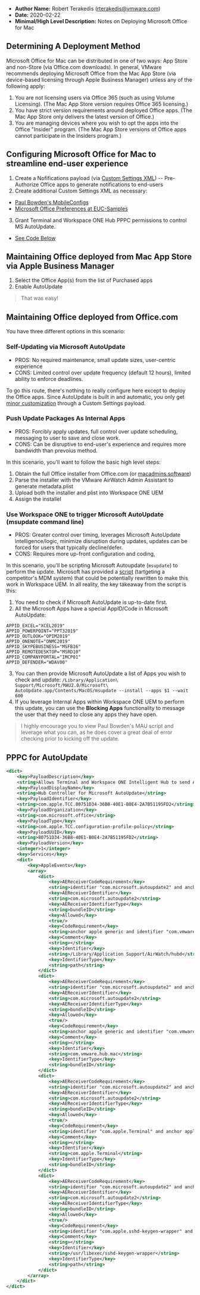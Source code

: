 * **Author Name:**  Robert Terakedis (rterakedis@vmware.com)
* **Date:**  2020-02-22
* **Minimal/High Level Description:**    Notes on Deploying Microsoft Office for Mac

## Determining A Deployment Method

Microsoft Office for Mac can be distributed in one of two ways:  App Store and non-Store (via Office.com downloads).  In general, VMware recommends deploying Microsoft Office from the Mac App Store (via device-based licensing through Apple Business Manager) unless any of the following apply: 

1. You are not licensing users via Office 365 (such as using Volume Licensing).   (The Mac App Store version requires Office 365 licensing.)
2. You have strict version requirements around deployed Office apps.   (The Mac App Store only delivers the latest version of Office.)
3. You are managing devices where you wish to opt the apps into the Office "Insider" program.  (The Mac App Store versions of Office apps cannot participate in the Insiders program.)

## Configuring Microsoft Office for Mac to streamline end-user experience

1. Create a Nofifications payload (via [Custom Settings XML](https://aka.ms/office-notifications-payload)) -- Pre-Authorize Office apps to generate notifications to end-users
2. Create additional Custom Settings XML as necessary:
  - [Paul Bowden's MobileConfigs](https://github.com/pbowden-msft/MobileConfigs)
  - [Microsoft Office Preferences at EUC-Samples](https://github.com/vmware-samples/euc-samples/blob/master/macOS-Samples/CustomXMLProfiles/Microsoft%20Office%202016/Microsoft-Office-2016.md)
3. Grant Terminal and Workspace ONE Hub PPPC permissions to control MS AutoUpdate. 
  - [See Code Below](#PPPC-for-AutoUpdate)

## Maintaining Office deployed from Mac App Store via Apple Business Manager

1. Select the Office App(s) from the list of Purchased apps
2. Enable AutoUpdate

> That was easy!

## Maintaining Office deployed from Office.com

You have three different options in this scenario:

### Self-Updating via Microsoft AutoUpdate

* PROS:  No required maintenance, small update sizes, user-centric experience
* CONS:  Limited control over update frequency (default 12 hours), limited ability to enforce deadlines.

To go this route, there's nothing to really configure here except to deploy the Office apps.   Since AutoUpdate is built in and automatic, you only get [minor customization](https://github.com/vmware-samples/euc-samples/blob/master/macOS-Samples/CustomXMLProfiles/Microsoft%20Office%202016/Microsoft-Office-2016.md) through a Custom Settings payload.

### Push Update Packages As Internal Apps

* PROS: Forcibly apply updates, full control over update scheduling, messaging to user to save and close work.
* CONS:  Can be disruptive to end-user's experience and requires more bandwidth than prevoius method.

In this scenario, you'll want to follow the basic high level steps: 

1. Obtain the full Office installer from Office.com (or [macadmins.software](https://macadmins.software))
2. Parse the installer with the VMware AirWatch Admin Assistant to generate metadata.plist
3. Upload both the installer and plist into Workspace ONE UEM
4. Assign the installel

### Use Workspace ONE to trigger Microsoft AutoUpdate (msupdate command line)

* PROS: Greater control over timing, leverages Microsoft AutoUpdate intelligence/logic, minimize disruption during updates, updates can be forced for users that typically decline/defer.
* CONS: Requires more up-front configuration and coding, 

In this scenario, you'll be scripting Microsoft Autoupdate (`msupdate`) to perform the update.  Microsoft has provided a [script](https://github.com/pbowden-msft/msupdatehelper/blob/master/MSUpdateTrigger.sh) (tartgeting a competitor's MDM system) that could be potentially rewritten to make this work in Workspace UEM.  In all reality, the key takeaway from the script is this:

1. You need to check if Microsoft AutoUpdate is up-to-date first.
2. All the Microsoft Apps have a special AppID/Code in Microsoft AutoUpdate:

```APPID_WORD="MSWD2019"
APPID_EXCEL="XCEL2019"
APPID_POWERPOINT="PPT32019"
APPID_OUTLOOK="OPIM2019"
APPID_ONENOTE="ONMC2019"
APPID_SKYPEBUSINESS="MSFB16"
APPID_REMOTEDESKTOP="MSRD10"
APPID_COMPANYPORTAL="IMCP01"
APPID_DEFENDER="WDAV00"
```

3. You can then provide Microsoft AutoUpdate a list of Apps you wish to check and update: `/Library/Application\ Support/Microsoft/MAU2.0/Microsoft\ AutoUpdate.app/Contents/MacOS/msupdate --install --apps $1 --wait 600`
4. If you leverage Internal Apps within Workspace ONE UEM to perform this update, you can use the **Blocking Apps** functionality to message the user that they need to close any apps they have open.

> I highly encourage you to view Paul Bowden's MAU script and leverage what you can, as he does cover a great deal of error checking prior to kicking off the update.


## PPPC for AutoUpdate

```XML
<dict>
    <key>PayloadDescription</key>
    <string>Allows Terminal and Workspace ONE Intelligent Hub to send Apple events to Microsoft AutoUpdate</string>
    <key>PayloadDisplayName</key>
    <string>Hub Controller for Microsoft AutoUpdate</string>
    <key>PayloadIdentifier</key>
    <string>com.apple.TCC.80751D34-36B8-40E1-B0E4-2A7B51195FD2</string>
    <key>PayloadOrganization</key>
    <string>com.microsoft.office</string>
    <key>PayloadType</key>
    <string>com.apple.TCC.configuration-profile-policy</string>
    <key>PayloadUUID</key>
    <string>80751D34-36B8-40E1-B0E4-2A7B51195FD2</string>
    <key>PayloadVersion</key>
    <integer>1</integer>
    <key>Services</key>
    <dict>
        <key>AppleEvents</key>
        <array>
            <dict>
                <key>AEReceiverCodeRequirement</key>
                <string>identifier "com.microsoft.autoupdate2" and anchor apple generic and certificate 1[field.1.2.840.113635.100.6.2.6] /* exists */ and certificate leaf[field.1.2.840.113635.100.6.1.13] /* exists */ and certificate leaf[subject.OU] = UBF8T346G9</string>
                <key>AEReceiverIdentifier</key>
                <string>com.microsoft.autoupdate2</string>
                <key>AEReceiverIdentifierType</key>
                <string>bundleID</string>
                <key>Allowed</key>
                <true/>
                <key>CodeRequirement</key>
                <string>anchor apple generic and identifier "com.vmware.uem.hubd" and (certificate leaf[field.1.2.840.113635.100.6.1.9] /* exists */ or certificate 1[field.1.2.840.113635.100.6.2.6] /* exists */ and certificate leaf[field.1.2.840.113635.100.6.1.13] /* exists */ and certificate leaf[subject.OU] = S2ZMFGQM93)</string>
                <key>Comment</key>
                <string></string>
                <key>Identifier</key>
                <string>/Library/Application Support/AirWatch/hubd</string>
                <key>IdentifierType</key>
                <string>path</string>
            </dict>
            <dict>
                <key>AEReceiverCodeRequirement</key>
                <string>identifier "com.microsoft.autoupdate2" and anchor apple generic and certificate 1[field.1.2.840.113635.100.6.2.6] /* exists */ and certificate leaf[field.1.2.840.113635.100.6.1.13] /* exists */ and certificate leaf[subject.OU] = UBF8T346G9</string>
                <key>AEReceiverIdentifier</key>
                <string>com.microsoft.autoupdate2</string>
                <key>AEReceiverIdentifierType</key>
                <string>bundleID</string>
                <key>Allowed</key>
                <true/>
                <key>CodeRequirement</key>
                <string>anchor apple generic and identifier "com.vmware.hub.mac" and (certificate leaf[field.1.2.840.113635.100.6.1.9] /* exists */ or certificate 1[field.1.2.840.113635.100.6.2.6] /* exists */ and certificate leaf[field.1.2.840.113635.100.6.1.13] /* exists */ and certificate leaf[subject.OU] = S2ZMFGQM93)</string>
                <key>Comment</key>
                <string></string>
                <key>Identifier</key>
                <string>com.vmware.hub.mac</string>
                <key>IdentifierType</key>
                <string>bundleID</string>
            </dict>
            <dict>
                <key>AEReceiverCodeRequirement</key>
                <string>identifier "com.microsoft.autoupdate2" and anchor apple generic and certificate 1[field.1.2.840.113635.100.6.2.6] /* exists */ and certificate leaf[field.1.2.840.113635.100.6.1.13] /* exists */ and certificate leaf[subject.OU] = UBF8T346G9</string>
                <key>AEReceiverIdentifier</key>
                <string>com.microsoft.autoupdate2</string>
                <key>AEReceiverIdentifierType</key>
                <string>bundleID</string>
                <key>Allowed</key>
                <true/>
                <key>CodeRequirement</key>
                <string>identifier "com.apple.Terminal" and anchor apple</string>
                <key>Comment</key>
                <string></string>
                <key>Identifier</key>
                <string>com.apple.Terminal</string>
                <key>IdentifierType</key>
                <string>bundleID</string>
            </dict>
            <dict>
                <key>AEReceiverCodeRequirement</key>
                <string>identifier "com.microsoft.autoupdate2" and anchor apple generic and certificate 1[field.1.2.840.113635.100.6.2.6] /* exists */ and certificate leaf[field.1.2.840.113635.100.6.1.13] /* exists */ and certificate leaf[subject.OU] = UBF8T346G9</string>
                <key>AEReceiverIdentifier</key>
                <string>com.microsoft.autoupdate2</string>
                <key>AEReceiverIdentifierType</key>
                <string>bundleID</string>
                <key>Allowed</key>
                <true/>
                <key>CodeRequirement</key>
                <string>identifier "com.apple.sshd-keygen-wrapper" and anchor apple</string>
                <key>Comment</key>
                <string></string>
                <key>Identifier</key>
                <string>/usr/libexec/sshd-keygen-wrapper</string>
                <key>IdentifierType</key>
                <string>path</string>
            </dict>
        </array>
    </dict>
</dict>
```